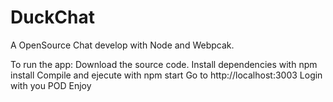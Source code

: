 # DuckChat
A OpenSource Chat develop with Node and Webpcak.

To run the app:
	Download the source code.
	Install dependencies with npm install
	Compile and ejecute with npm start
	Go to http://localhost:3003
	Login with you POD
	Enjoy
	
